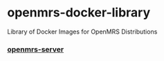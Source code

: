 # openmrs-docker-library
Library of Docker Images for OpenMRS Distributions

### [openmrs-server](./openmrs-server/README.md)
